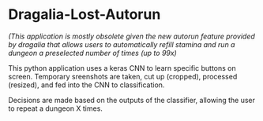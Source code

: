 # Dragalia-Lost-Autorun

*(This application is mostly obsolete given the new autorun feature provided by dragalia that allows users to automatically refill stamina and run a dungeon a preselected number of times (up to 99x)*

This python application uses a keras CNN to learn specific buttons on screen. Temporary sreenshots are taken, cut up (cropped), processed (resized), and fed into the CNN to classification. 

Decisions are made based on the outputs of the classifier, allowing the user to repeat a dungeon X times. 
